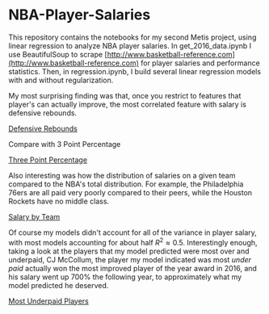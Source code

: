 # NBA-Player-Salaries
This repository contains the notebooks for my second Metis project, using linear regression to analyze NBA player salaries. In get_2016_data.ipynb I use BeautifulSoup to scrape [http://www.basketball-reference.com](http://www.basketball-reference.com) for player salaries and performance statistics. Then, in regression.ipynb, I build several linear regression models with and without regularization. 

My most surprising finding was that, once you restrict to features that player's can actually improve, the most correlated feature with salary is defensive rebounds.

[Defensive Rebounds](https://github.com/michaelaaroncantrell/NBA-Player-Salaries/blob/master/images/DRB-scatter.png)

Compare with 3 Point Percentage

[Three Point Percentage](https://github.com/michaelaaroncantrell/NBA-Player-Salaries/blob/master/images/3PP-scatter.png)

Also interesting was how the distribution of salaries on a given team compared to the NBA's total distribution. For example, the Philadelphia 76ers are all paid very poorly compared to their peers, while the Houston Rockets have no middle class.

[Salary by Team](https://github.com/michaelaaroncantrell/NBA-Player-Salaries/blob/master/images/salary-by-team.png)

Of course my models didn't account for all of the variance in player salary, with most models accounting for about half $R^2\approx 0.5$. Interestingly enough, taking a look at the players that my model predicted were most over and underpaid, CJ McCollum, the player my model indicated was most *under paid* actually won the most improved player of the year award in 2016, and his salary went up 700% the following year, to approximately what my model predicted he deserved.

[Most Underpaid Players]()